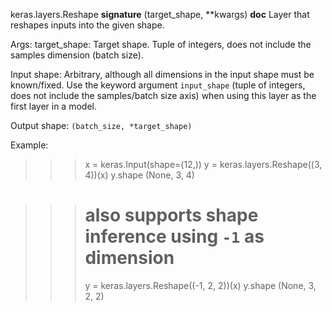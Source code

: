 keras.layers.Reshape
__signature__
(target_shape, **kwargs)
__doc__
Layer that reshapes inputs into the given shape.

Args:
    target_shape: Target shape. Tuple of integers, does not include the
        samples dimension (batch size).

Input shape:
    Arbitrary, although all dimensions in the input shape must be
    known/fixed. Use the keyword argument `input_shape` (tuple of integers,
    does not include the samples/batch size axis) when using this layer as
    the first layer in a model.

Output shape:
    `(batch_size, *target_shape)`

Example:

>>> x = keras.Input(shape=(12,))
>>> y = keras.layers.Reshape((3, 4))(x)
>>> y.shape
(None, 3, 4)

>>> # also supports shape inference using `-1` as dimension
>>> y = keras.layers.Reshape((-1, 2, 2))(x)
>>> y.shape
(None, 3, 2, 2)
